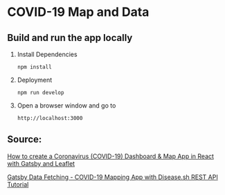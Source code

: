 # COVID-19 Map and Data

## Build and run the app locally
1. Install Dependencies

    ```
    npm install
    ```

2. Deployment

    ```
    npm run develop
    ```
3. Open a browser window and go to

    `http://localhost:3000`

## Source:
 
[How to create a Coronavirus (COVID-19) Dashboard & Map App in React with Gatsby and Leaflet](https://www.youtube.com/watch?v=GryBIsfBfro)

[Gatsby Data Fetching - COVID-19 Mapping App with Disease.sh REST API Tutorial](https://www.youtube.com/watch?v=9bfxeod27fU&t=0s)
